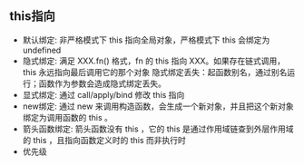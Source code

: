 ## this指向
+ 默认绑定: 非严格模式下 this 指向全局对象，严格模式下 this 会绑定为 undefined
+ 隐式绑定: 满足 XXX.fn() 格式，fn 的 this 指向 XXX。如果存在链式调用， this 永远指向最后调用它的那个对象
隐式绑定丢失：起函数别名，通过别名运行；函数作为参数会造成隐式绑定丢失。
+ 显式绑定: 通过 call/apply/bind 修改 this 指向
+ new绑定: 通过 new 来调用构造函数，会生成一个新对象，并且把这个新对象绑定为调用函数的 this 。
+ 箭头函数绑定: 箭头函数没有 this ，它的 this 是通过作用域链查到外层作用域的 this ，且指向函数定义时的 this 而非执行时
+ 优先级